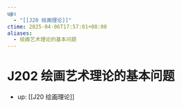 ```yaml
---
up:
  - "[[J20 绘画理论]]"
ctime: 2025-04-06T17:57:01+08:00
aliases:
  - 绘画艺术理论的基本问题
---
```


# J202 绘画艺术理论的基本问题

- up: [[J20 绘画理论]]
